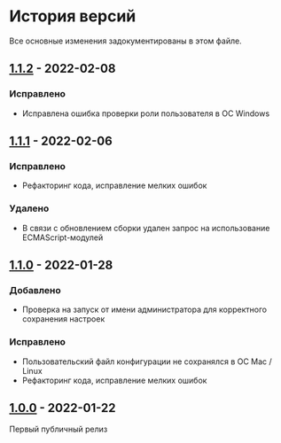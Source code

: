 # История версий

Все основные изменения задокументированы в этом файле.

[1.1.2]: https://github.com/digikid/create-project/releases/tag/1.1.2

## [1.1.2] - 2022-02-08

### Исправлено
- Исправлена ошибка проверки роли пользователя в ОС Windows

[1.1.1]: https://github.com/digikid/create-project/releases/tag/1.1.1

## [1.1.1] - 2022-02-06

### Исправлено
- Рефакторинг кода, исправление мелких ошибок

### Удалено
- В связи с обновлением сборки удален запрос на использование ECMAScript-модулей

[1.1.0]: https://github.com/digikid/create-project/releases/tag/1.1.0

## [1.1.0] - 2022-01-28

### Добавлено
- Проверка на запуск от имени администратора для корректного сохранения настроек

### Исправлено
- Пользовательский файл конфигурации не сохранялся в ОС Mac / Linux
- Рефакторинг кода, исправление мелких ошибок

[1.0.0]: https://github.com/digikid/create-project/releases/tag/1.0.0

## [1.0.0] - 2022-01-22

Первый публичный релиз